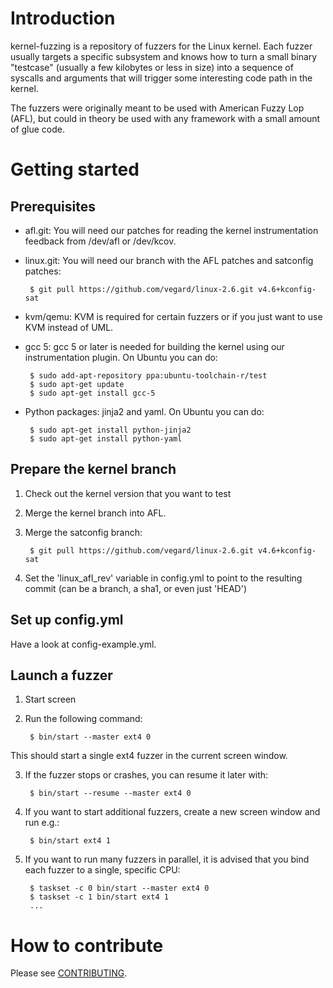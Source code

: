 Introduction
============

kernel-fuzzing is a repository of fuzzers for the Linux kernel. Each fuzzer usually targets a specific subsystem and knows how to turn a small binary "testcase" (usually a few kilobytes or less in size) into a sequence of syscalls and arguments that will trigger some interesting code path in the kernel.

The fuzzers were originally meant to be used with American Fuzzy Lop (AFL), but could in theory be used with any framework with a small amount of glue code.


Getting started
===============

Prerequisites
-------------

 - afl.git: You will need our patches for reading the kernel instrumentation feedback from /dev/afl or /dev/kcov.

 - linux.git: You will need our branch with the AFL patches and satconfig patches:

        $ git pull https://github.com/vegard/linux-2.6.git v4.6+kconfig-sat

 - kvm/qemu: KVM is required for certain fuzzers or if you just want to use KVM instead of UML.

 - gcc 5: gcc 5 or later is needed for building the kernel using our instrumentation plugin. On Ubuntu you can do:

        $ sudo add-apt-repository ppa:ubuntu-toolchain-r/test
        $ sudo apt-get update
        $ sudo apt-get install gcc-5

 - Python packages: jinja2 and yaml. On Ubuntu you can do:

        $ sudo apt-get install python-jinja2
        $ sudo apt-get install python-yaml


Prepare the kernel branch
-------------------------

1. Check out the kernel version that you want to test

2. Merge the kernel branch into AFL.

3. Merge the satconfig branch:

        $ git pull https://github.com/vegard/linux-2.6.git v4.6+kconfig-sat

4. Set the 'linux_afl_rev' variable in config.yml to point to the resulting commit (can be a branch, a sha1, or even just 'HEAD')


Set up config.yml
-----------------

Have a look at config-example.yml.


Launch a fuzzer
---------------

1. Start screen

2. Run the following command:

        $ bin/start --master ext4 0

This should start a single ext4 fuzzer in the current screen window.

3. If the fuzzer stops or crashes, you can resume it later with:

        $ bin/start --resume --master ext4 0

4. If you want to start additional fuzzers, create a new screen window and run e.g.:

        $ bin/start ext4 1

5. If you want to run many fuzzers in parallel, it is advised that you bind each fuzzer to a single, specific CPU:

        $ taskset -c 0 bin/start --master ext4 0
        $ taskset -c 1 bin/start ext4 1
        ...


How to contribute
=================

Please see [CONTRIBUTING](./CONTRIBUTING.md).

